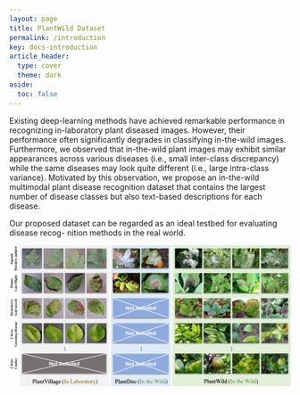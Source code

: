 ```yaml
---
layout: page
title: PlantWild Dataset
permalink: /introduction
key: docs-introduction
article_header:
  type: cover
  theme: dark
aside:
  toc: false
---
```







Existing deep-learning methods have achieved remarkable performance in recognizing in-laboratory plant diseased images. However, their performance often significantly degrades in classifying in-the-wild images.
Furthermore, we observed that in-the-wild plant images may exhibit similar appearances across various diseases (i.e., small inter-class discrepancy) while the same diseases may look quite different (i.e., large intra-class variance).
Motivated by this observation, we propose an in-the-wild multimodal plant disease recognition dataset that contains the largest number of disease classes but also text-based descriptions for each disease.


Our proposed dataset can be regarded as an ideal testbed for evaluating disease recog- nition methods in the real world.

<div align="center">
  <img width=800 src="plantwild.jpg"/>
</div>





